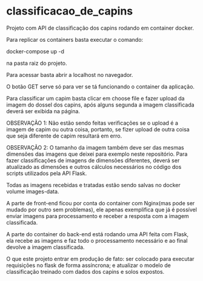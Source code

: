 # classificacao_de_capins
Projeto com API de classificação dos capins rodando em container docker. 

Para replicar os containers basta executar o comando:

docker-compose up -d 

na pasta raiz do projeto.

Para acessar basta abrir a localhost no navegador.

O botão GET serve só para ver se tá funcionando o container da aplicação.

Para classificar um capim basta clicar em choose file e fazer upload da imagem do dossel dos capins, após alguns segunda a imagem classificada deverá ser exibida na página.

OBSERVAÇÃO 1: Não estão sendo feitas verificações se o upload é a imagem de capim ou outra coisa, portanto, se fizer upload de outra coisa que seja diferente de capim resultará em erro.

OBSERVAÇÃO 2: O tamanho da imagem também deve ser das mesmas dimensões das imagens que deixei para exemplo neste repositório. Para fazer classificações de imagens de dimensões diferentes, deverá ser atualizado as dimensões e outros cálculos necessários no código dos scripts utilizados pela API Flask.

Todas as imagens recebidas e tratadas estão sendo salvas no docker volume images-data.

A parte de front-end ficou por conta do container com Nginx(mas pode ser mudado por outro sem problemas), ele apenas exemplifica que já é possível enviar imagens para processamento e receber a resposta com a imagem classificada.

A parte do container do back-end está rodando uma API feita com Flask, ela recebe as imagens e faz todo o processamento necessário e ao final devolve a imagem classificada. 

O que este projeto entrar em produção de fato:
  ser colocado para executar requisições no flask de forma assíncrona; e
  atualizar o modelo de classificação treinado com dados dos capins e solos expostos.
